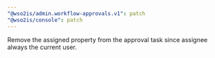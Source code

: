 ```yaml
---
"@wso2is/admin.workflow-approvals.v1": patch
"@wso2is/console": patch
---
```


Remove the assigned property from the approval task since assignee always the current user.
